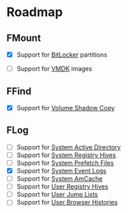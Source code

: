 # Roadmap

## FMount
- [x] Support for [BitLocker](https://learn.microsoft.com/en-us/windows/security/operating-system-security/data-protection/bitlocker/) partitions
- [ ] Support for [VMDK](https://github.com/libyal/libvmdk/blob/main/documentation/VMWare%20Virtual%20Disk%20Format%20(VMDK).asciidoc) images


## FFind
- [x] Support for [Volume Shadow Copy](https://github.com/JeromeHadorn/vss)

## FLog
- [ ] Support for [System Active Directory](https://forensics.wiki/active_directory/)
- [ ] Support for [System Registry Hives](https://forensics.wiki/windows_registry/)
- [ ] Support for [System Prefetch Files](https://forensics.wiki/prefetch/)
- [x] Support for [System Event Logs](https://forensics.wiki/windows_event_log_%28evt%29/)
- [ ] Support for [System AmCache](https://forensics.wiki/amcache/)
- [ ] Support for [User Registry Hives](https://forensics.wiki/windows_registry/)
- [ ] Support for [User Jump Lists](https://forensics.wiki/jump_lists/)
- [ ] Support for [User Browser Histories](https://forensics.wiki/google_chrome/)
